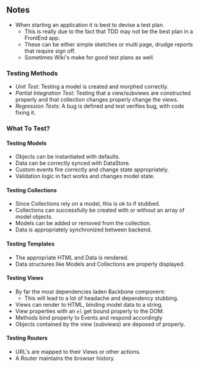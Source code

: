 ## Notes

* When starting an application it is best to devise a test plan.
  * This is really due to the fact that TDD may not be the best plan in a FrontEnd app.
  * These can be either simple sketches or multi page, drudge reports that require sign off.
  * Sometimes Wiki's make for good test plans as well.


### Testing Methods

* _Unit Test_: Testing a model is created and morphed correctly.
* _Partial Integration Test_: Testing that a view/subviews are constructed properly and that collection changes properly change the views.
* _Regression Tests_: A bug is defined and test verifies bug, with code fixing it.

### What To Test?

#### Testing Models

* Objects can be instantiated with defaults.
* Data can be correctly synced with DataStore.
* Custom events fire correctly and change state appropriately.
* Validation logic in fact works and changes model state.

#### Testing Collections

* Since Collections rely on a model, this is ok to if stubbed.
* Collections can successfully be created with or without an array of model objects.
* Models can be added or removed from the collection.
* Data is appropriately synchronized between backend.

#### Testing Templates

* The appropriate HTML and Data is rendered.
* Data structures like Models and Collections are properly displayed.

#### Testing Views

* By far the most dependencies laden Backbone component:
  * This will lead to a lot of headache and dependency stubbing.
* Views can render to HTML, binding model data to a string.
* View properties with an `el` get bound properly to the DOM.
* Methods bind properly to Events and respond accordingly
* Objects contained by the view (subviews) are deposed of properly.

#### Testing Routers

* URL's are mapped to their Views or other actions.
* A Router maintains the browser history.